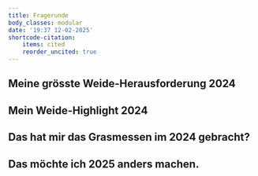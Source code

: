 ```yaml
---
title: Fragerunde
body_classes: modular
date: '19:37 12-02-2025'
shortcode-citation:
    items: cited
    reorder_uncited: true
---
```


## Meine grösste Weide-Herausforderung 2024


## Mein Weide-Highlight 2024


## Das hat mir das Grasmessen im 2024 gebracht?


## Das möchte ich 2025 anders machen.


